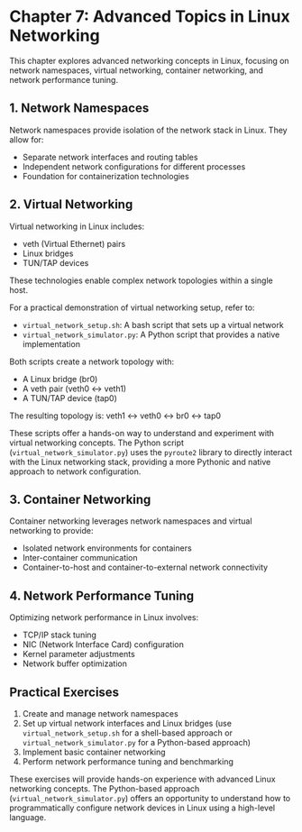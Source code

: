 # Chapter 7: Advanced Topics in Linux Networking

This chapter explores advanced networking concepts in Linux, focusing on network namespaces, virtual networking, container networking, and network performance tuning.

## 1. Network Namespaces

Network namespaces provide isolation of the network stack in Linux. They allow for:
- Separate network interfaces and routing tables
- Independent network configurations for different processes
- Foundation for containerization technologies

## 2. Virtual Networking

Virtual networking in Linux includes:
- veth (Virtual Ethernet) pairs
- Linux bridges
- TUN/TAP devices

These technologies enable complex network topologies within a single host.

For a practical demonstration of virtual networking setup, refer to:
- `virtual_network_setup.sh`: A bash script that sets up a virtual network
- `virtual_network_simulator.py`: A Python script that provides a native implementation

Both scripts create a network topology with:
- A Linux bridge (br0)
- A veth pair (veth0 <-> veth1)
- A TUN/TAP device (tap0)

The resulting topology is: veth1 <-> veth0 <-> br0 <-> tap0

These scripts offer a hands-on way to understand and experiment with virtual networking concepts. The Python script (`virtual_network_simulator.py`) uses the `pyroute2` library to directly interact with the Linux networking stack, providing a more Pythonic and native approach to network configuration.

## 3. Container Networking

Container networking leverages network namespaces and virtual networking to provide:
- Isolated network environments for containers
- Inter-container communication
- Container-to-host and container-to-external network connectivity

## 4. Network Performance Tuning

Optimizing network performance in Linux involves:
- TCP/IP stack tuning
- NIC (Network Interface Card) configuration
- Kernel parameter adjustments
- Network buffer optimization

## Practical Exercises

1. Create and manage network namespaces
2. Set up virtual network interfaces and Linux bridges (use `virtual_network_setup.sh` for a shell-based approach or `virtual_network_simulator.py` for a Python-based approach)
3. Implement basic container networking
4. Perform network performance tuning and benchmarking

These exercises will provide hands-on experience with advanced Linux networking concepts. The Python-based approach (`virtual_network_simulator.py`) offers an opportunity to understand how to programmatically configure network devices in Linux using a high-level language.